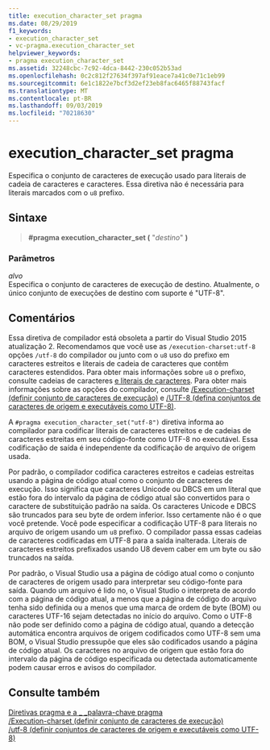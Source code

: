 ```yaml
---
title: execution_character_set pragma
ms.date: 08/29/2019
f1_keywords:
- execution_character_set
- vc-pragma.execution_character_set
helpviewer_keywords:
- pragma execution_character_set
ms.assetid: 32248cbc-7c92-4dca-8442-230c052b53ad
ms.openlocfilehash: 0c2c812f27634f397af91eace7a41c0e71c1eb99
ms.sourcegitcommit: 6e1c1822e7bcf3d2ef23eb8fac6465f88743facf
ms.translationtype: MT
ms.contentlocale: pt-BR
ms.lasthandoff: 09/03/2019
ms.locfileid: "70218630"
---
```

# <a name="execution_character_set-pragma"></a>execution_character_set pragma

Especifica o conjunto de caracteres de execução usado para literais de cadeia de caracteres e caracteres. Essa diretiva não é necessária para literais marcados com o `u8` prefixo.

## <a name="syntax"></a>Sintaxe

> **#pragma execution_character_set (** "*destino*" **)**

### <a name="parameters"></a>Parâmetros

*alvo*\
Especifica o conjunto de caracteres de execução de destino. Atualmente, o único conjunto de execuções de destino com suporte é "UTF-8".

## <a name="remarks"></a>Comentários

Essa diretiva de compilador está obsoleta a partir do Visual Studio 2015 atualização 2. Recomendamos que você use as `/execution-charset:utf-8` opções `/utf-8` do compilador ou junto com o `u8` uso do prefixo em caracteres estreitos e literais de cadeia de caracteres que contêm caracteres estendidos. Para obter mais informações sobre `u8` o prefixo, consulte cadeias de caracteres [e literais de caracteres](../cpp/string-and-character-literals-cpp.md). Para obter mais informações sobre as opções do compilador, consulte [/Execution-charset (definir conjunto de caracteres de execução)](../build/reference/execution-charset-set-execution-character-set.md) e [/UTF-8 (defina conjuntos de caracteres de origem e executáveis como UTF-8)](../build/reference/utf-8-set-source-and-executable-character-sets-to-utf-8.md).

A `#pragma execution_character_set("utf-8")` diretiva informa ao compilador para codificar literais de caracteres estreitos e de cadeias de caracteres estreitas em seu código-fonte como UTF-8 no executável. Essa codificação de saída é independente da codificação de arquivo de origem usada.

Por padrão, o compilador codifica caracteres estreitos e cadeias estreitas usando a página de código atual como o conjunto de caracteres de execução. Isso significa que caracteres Unicode ou DBCS em um literal que estão fora do intervalo da página de código atual são convertidos para o caractere de substituição padrão na saída. Os caracteres Unicode e DBCS são truncados para seu byte de ordem inferior. Isso certamente não é o que você pretende. Você pode especificar a codificação UTF-8 para literais no arquivo de origem usando um `u8` prefixo. O compilador passa essas cadeias de caracteres codificadas em UTF-8 para a saída inalterada. Literais de caracteres estreitos prefixados usando U8 devem caber em um byte ou são truncados na saída.

Por padrão, o Visual Studio usa a página de código atual como o conjunto de caracteres de origem usado para interpretar seu código-fonte para saída. Quando um arquivo é lido no, o Visual Studio o interpreta de acordo com a página de código atual, a menos que a página de código do arquivo tenha sido definida ou a menos que uma marca de ordem de byte (BOM) ou caracteres UTF-16 sejam detectadas no início do arquivo. Como o UTF-8 não pode ser definido como a página de código atual, quando a detecção automática encontra arquivos de origem codificados como UTF-8 sem uma BOM, o Visual Studio pressupõe que eles são codificados usando a página de código atual. Os caracteres no arquivo de origem que estão fora do intervalo da página de código especificada ou detectada automaticamente podem causar erros e avisos do compilador.

## <a name="see-also"></a>Consulte também

[Diretivas pragma e a \_ \_palavra-chave pragma](../preprocessor/pragma-directives-and-the-pragma-keyword.md)\
[/Execution-charset (definir conjunto de caracteres de execução)](../build/reference/execution-charset-set-execution-character-set.md)\
[/utf-8 (definir conjuntos de caracteres de origem e executáveis como UTF-8)](../build/reference/utf-8-set-source-and-executable-character-sets-to-utf-8.md)
